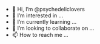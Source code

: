 - 👋 Hi, I’m @psychedeliclovers
- 👀 I’m interested in ...
- 🌱 I’m currently learning ...
- 💞️ I’m looking to collaborate on ...
- 📫 How to reach me ...

<!---
psychedeliclovers/psychedeliclovers is a ✨ special ✨ repository because its `README.md` (this file) appears on your GitHub profile.
You can click the Preview link to take a look at your changes.
--->
